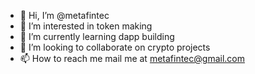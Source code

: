- 👋 Hi, I’m @metafintec
- 👀 I’m interested in token making
- 🌱 I’m currently learning dapp building
- 💞️ I’m looking to collaborate on crypto projects
- 📫 How to reach me mail me at metafintec@gmail.com

<!---
metafintec/metafintec is a ✨ special ✨ repository because its `README.md` (this file) appears on your GitHub profile.
You can click the Preview link to take a look at your changes.
--->
